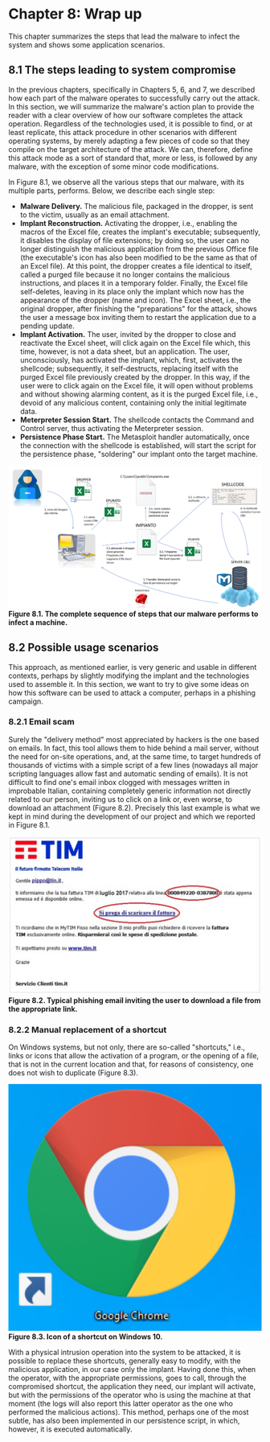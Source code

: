 # Chapter 8: Wrap up

This chapter summarizes the steps that lead the malware to infect the system and shows some application scenarios.

## 8.1 The steps leading to system compromise

In the previous chapters, specifically in Chapters 5, 6, and 7, we described how each part of the malware operates to successfully carry out the attack. In this section, we will summarize the malware's action plan to provide the reader with a clear overview of how our software completes the attack operation. Regardless of the technologies used, it is possible to find, or at least replicate, this attack procedure in other scenarios with different operating systems, by merely adapting a few pieces of code so that they compile on the target architecture of the attack. We can, therefore, define this attack mode as a sort of standard that, more or less, is followed by any malware, with the exception of some minor code modifications.

In Figure 8.1, we observe all the various steps that our malware, with its multiple parts, performs. Below, we describe each single step:

* **Malware Delivery.** The malicious file, packaged in the dropper, is sent to the victim, usually as an email attachment.
* **Implant Reconstruction.** Activating the dropper, i.e., enabling the macros of the Excel file, creates the implant's executable; subsequently, it disables the display of file extensions; by doing so, the user can no longer distinguish the malicious application from the previous Office file (the executable's icon has also been modified to be the same as that of an Excel file). At this point, the dropper creates a file identical to itself, called a purged file because it no longer contains the malicious instructions, and places it in a temporary folder. Finally, the Excel file self-deletes, leaving in its place only the implant which now has the appearance of the dropper (name and icon).
    The Excel sheet, i.e., the original dropper, after finishing the "preparations" for the attack, shows the user a message box inviting them to restart the application due to a pending update.
* **Implant Activation.** The user, invited by the dropper to close and reactivate the Excel sheet, will click again on the Excel file which, this time, however, is not a data sheet, but an application. The user, unconsciously, has activated the implant, which, first, activates the shellcode; subsequently, it self-destructs, replacing itself with the purged Excel file previously created by the dropper. In this way, if the user were to click again on the Excel file, it will open without problems and without showing alarming content, as it is the purged Excel file, i.e., devoid of any malicious content, containing only the initial legitimate data.
* **Meterpreter Session Start.** The shellcode contacts the Command and Control server, thus activating the Meterpreter session.
* **Persistence Phase Start.** The Metasploit handler automatically, once the connection with the shellcode is established, will start the script for the persistence phase, "soldering" our implant onto the target machine.

![steps that our malware performs to infect a machine](./step_by_step_malware.PNG)
**Figure 8.1. The complete sequence of steps that our malware performs to infect a machine.**


## 8.2 Possible usage scenarios

This approach, as mentioned earlier, is very generic and usable in different contexts, perhaps by slightly modifying the implant and the technologies used to assemble it.
In this section, we want to try to give some ideas on how this software can be used to attack a computer, perhaps in a phishing campaign.

### 8.2.1 Email scam

Surely the "delivery method" most appreciated by hackers is the one based on emails. In fact, this tool allows them to hide behind a mail server, without the need for on-site operations, and, at the same time, to target hundreds of thousands of victims with a simple script of a few lines (nowadays all major scripting languages allow fast and automatic sending of emails). It is not difficult to find one's email inbox clogged with messages written in improbable Italian, containing completely generic information not directly related to our person, inviting us to click on a link or, even worse, to download an attachment (Figure 8.2). Precisely this last example is what we kept in mind during the development of our project and which we reported in Figure 8.1.

![Typical phishing email](./email_phishing.PNG)
**Figure 8.2. Typical phishing email inviting the user to download a file from the appropriate link.**


### 8.2.2 Manual replacement of a shortcut

On Windows systems, but not only, there are so-called "shortcuts," i.e., links or icons that allow the activation of a program, or the opening of a file, that is not in the current location and that, for reasons of consistency, one does not wish to duplicate (Figure 8.3).

![Icon of a shortcut on Windows](./shortcut_win.PNG)
**Figure 8.3. Icon of a shortcut on Windows 10.**


With a physical intrusion operation into the system to be attacked, it is possible to replace these shortcuts, generally easy to modify, with the malicious application, in our case only the implant. Having done this, when the operator, with the appropriate permissions, goes to call, through the compromised shortcut, the application they need, our implant will activate, but with the permissions of the operator who is using the machine at that moment (the logs will also report this latter operator as the one who performed the malicious actions). This method, perhaps one of the most subtle, has also been implemented in our persistence script, in which, however, it is executed automatically.